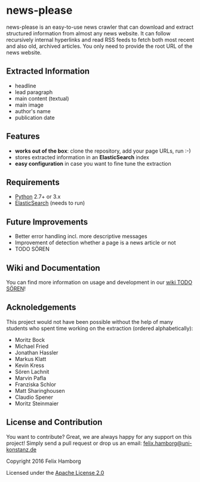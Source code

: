 # **news-please**

news-please is an easy-to-use news crawler that can download and extract structured information from almost any news website. It can follow recursively internal hyperlinks and read RSS feeds to fetch both most recent and also old, archived articles. You only need to provide the root URL of the news website.

## Extracted Information
* headline
* lead paragraph
* main content (textual)
* main image
* author's name
* publication date

## Features
* **works out of the box**: clone the repository, add your page URLs, run :-)
* stores extracted information in an **ElasticSearch** index
* **easy configuration** in case you want to fine tune the extraction

## Requirements
* [Python](https://www.python.org/downloads/) 2.7+ or 3.x
* [ElasticSearch](https://www.elastic.co/downloads/elasticsearch) (needs to run)

## Future Improvements
* Better error handling incl. more descriptive messages
* Improvement of detection whether a page is a news article or not
* TODO SÖREN

## Wiki and Documentation
You can find more information on usage and development in our [wiki TODO SÖREN](TODO)!

## Acknoledgements
This project would not have been possible without the help of many students who spent time working on the extraction (ordered alphabetically):

* Moritz Bock
* Michael Fried
* Jonathan Hassler
* Markus Klatt
* Kevin Kress
* Sören Lachnit
* Marvin Pafla
* Franziska Schlor
* Matt Sharinghousen
* Claudio Spener
* Moritz Steinmaier

## License and Contribution

You want to contribute? Great, we are always happy for any support on this project! Simply send a pull request or drop us an email: [felix.hamborg@uni-konstanz.de](felix.hamborg@uni-konstanz.de)

Copyright 2016 Felix Hamborg

Licensed under the [Apache License 2.0](LICENSE.txt)